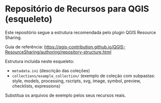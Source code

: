 # Repositório de Recursos para QGIS (esqueleto)

Este repositório segue a estrutura recomendada pelo plugin QGIS Resource Sharing.

Guia de referência: https://qgis-contribution.github.io/QGIS-ResourceSharing/authoring/repository-structure.html

Estrutura incluída neste esqueleto:
- `metadata.ini` (descrição das coleções)
- `collections/example_collection/` (exemplo de coleção com subpastas: style, models, processing, rscripts, svg, image, symbol, preview, checklists, expressions)

Substitua os arquivos de exemplo pelos seus recursos reais.
